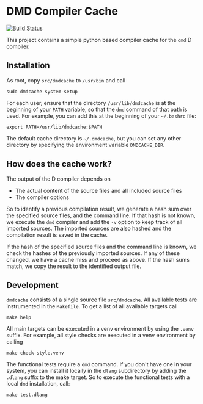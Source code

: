 DMD Compiler Cache
==================

[![Build Status](https://travis-ci.com/seeraven/dmdcache.svg?branch=master)](https://travis-ci.com/seeraven/dmdcache)

This project contains a simple python based compiler cache for the `dmd` D
compiler.


Installation
------------

As root, copy `src/dmdcache` to `/usr/bin` and call

    sudo dmdcache system-setup

For each user, ensure that the directory `/usr/lib/dmdcache` is at the beginning
of your `PATH` variable, so that the `dmd` command of that path is used. For
example, you can add this at the beginning of your `~/.bashrc` file:

    export PATH=/usr/lib/dmdcache:$PATH

The default cache directory is `~/.dmdcache`, but you can set any other
directory by specifying the environment variable `DMDCACHE_DIR`.


How does the cache work?
------------------------

The output of the D compiler depends on

  - The actual content of the source files and all included source files
  - The compiler options

So to identify a previous compilation result, we generate a hash sum over the
specified source files, and the command line. If that hash is not known, we
execute the `dmd` compiler and add the `-v` option to keep track of all
imported sources. The imported sources are also hashed and the compilation
result is saved in the cache.

If the hash of the specified source files and the command line is known, we
check the hashes of the previously imported sources. If any of these changed,
we have a cache miss and proceed as above. If the hash sums match, we copy the
result to the identified output file.


Development
-----------

`dmdcache` consists of a single source file `src/dmdcache`. All available tests
are instrumented in the `Makefile`. To get a list of all available targets call

    make help

All main targets can be executed in a venv environment by using the `.venv`
suffix. For example, all style checks are executed in a venv environment by
calling

    make check-style.venv

The functional tests require a `dmd` command. If you don't have one in your
system, you can install it locally in the `dlang` subdirectory by adding
the `.dlang` suffix to the make target. So to execute the functional tests
with a local `dmd` installation, call:

    make test.dlang
